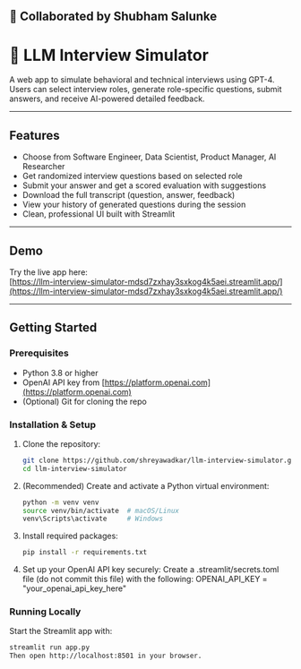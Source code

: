 
## 🤝 Collaborated by Shubham Salunke
# 🤖 LLM Interview Simulator

A web app to simulate behavioral and technical interviews using GPT-4.  
Users can select interview roles, generate role-specific questions, submit answers, and receive AI-powered detailed feedback.

---

## Features

- Choose from Software Engineer, Data Scientist, Product Manager, AI Researcher  
- Get randomized interview questions based on selected role  
- Submit your answer and get a scored evaluation with suggestions  
- Download the full transcript (question, answer, feedback)  
- View your history of generated questions during the session  
- Clean, professional UI built with Streamlit

---

## Demo

Try the live app here:  
[https://llm-interview-simulator-mdsd7zxhay3sxkog4k5aei.streamlit.app/](https://llm-interview-simulator-mdsd7zxhay3sxkog4k5aei.streamlit.app/)

---

## Getting Started

### Prerequisites

- Python 3.8 or higher  
- OpenAI API key from [https://platform.openai.com](https://platform.openai.com)  
- (Optional) Git for cloning the repo

### Installation & Setup

1. Clone the repository:
   ```bash
   git clone https://github.com/shreyawadkar/llm-interview-simulator.git
   cd llm-interview-simulator
2. (Recommended) Create and activate a Python virtual environment:
   ```bash
   python -m venv venv
   source venv/bin/activate  # macOS/Linux
   venv\Scripts\activate     # Windows
3. Install required packages:
   ```bash
   pip install -r requirements.txt
4. Set up your OpenAI API key securely:
   Create a .streamlit/secrets.toml file (do not commit this file) with the following:
   OPENAI_API_KEY = "your_openai_api_key_here"
   
### Running Locally
   Start the Streamlit app with:
   ```bash
   streamlit run app.py
   Then open http://localhost:8501 in your browser.





